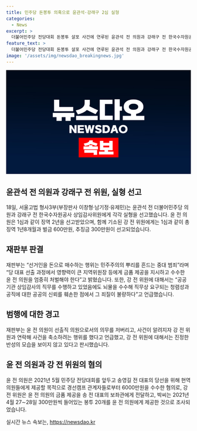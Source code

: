```yaml
---
title: 민주당 돈봉투 의혹으로 윤관석·강래구 2심 실형
categories:
  - News
excerpt: >
  더불어민주당 전당대회 돈봉투 살포 사건에 연루된 윤관석 전 의원과 강래구 전 한국수자원공사 상임감사위원이 항소심에서도 실형을 선고받으며 정당법 위반 혐의로 각각 징역 2년과 징역 1년8개월을 선고받았다. 재판부는 이를 민주주의를 흔드는 중대 범죄로 규정하고, 뇌물 수수에 대한 비난을 발표했다. 사건은 2021년 민주당 전당대회를 앞두고 발생했는데, 추가 기소 가능성도 열려있다.
feature_text: >
  더불어민주당 전당대회 돈봉투 살포 사건에 연루된 윤관석 전 의원과 강래구 전 한국수자원공사 상임감사위원이 항소심에서도 실형을 선고받으며 정당법 위반 혐의로 각각 징역 2년과 징역 1년8개월을 선고받았다. 재판부는 이를 민주주의를 흔드는 중대 범죄로 규정하고, 뇌물 수수에 대한 비난을 발표했다. 사건은 2021년 민주당 전당대회를 앞두고 발생했는데, 추가 기소 가능성도 열려있다.
image: '/assets/img/newsdao_breakingnews.jpg'
---
```


<p><img src="/assets/img/newsdao_breakingnews.jpg" alt="bookingtag 속보" /></p>

<h2 data-ke-size="size26">윤관석 전 의원과 강래구 전 위원, 실형 선고</h2>

<p data-ke-size="size16">18일, 서울고법 형사3부(부장판사 이창형·남기정·유제민)는 윤관석 전 더불어민주당 의원과 강래구 전 한국수자원공사 상임감사위원에게 각각 실형을 선고했습니다. 윤 전 의원은 1심과 같이 징역 2년을 선고받았으며, 함께 기소된 강 전 위원에게는 1심과 같이 총 징역 1년8개월과 벌금 600만원, 추징금 300만원이 선고되었습니다.</p>

<h2 data-ke-size="size26">재판부 판결</h2>

<p data-ke-size="size16">재판부는 “선거인을 돈으로 매수하는 행위는 민주주의의 뿌리를 흔드는 중대 범죄”라며 “당 대표 선출 과정에서 영향력이 큰 지역위원장 등에게 금품 제공을 지시하고 수수한 윤 전 의원을 엄중히 처벌해야 한다”고 밝혔습니다. 또한, 강 전 위원에 대해서는 “공공기관 상임감사의 직무를 수행하고 있었음에도 뇌물을 수수해 직무상 요구되는 청렴성과 공직에 대한 공공의 신뢰를 훼손한 점에서 그 죄질이 불량하다”고 언급했습니다.</p>

<h2 data-ke-size="size26">범행에 대한 경고</h2>

<p data-ke-size="size16">재판부는 윤 전 의원이 선출직 의원으로서의 의무를 저버리고, 사건이 알려지자 강 전 위원과 연락해 사건을 축소하려는 행위를 했다고 언급했고, 강 전 위원에 대해서는 진정한 반성의 모습을 보이지 않고 있다고 판시했습니다.</p>

<h2 data-ke-size="size26">윤 전 의원과 강 전 위원의 혐의</h2>

<p data-ke-size="size16">윤 전 의원은 2021년 5월 민주당 전당대회를 앞두고 송영길 전 대표의 당선을 위해 현역 의원들에게 제공할 목적으로 경선캠프 관계자들로부터 6000만원을 수수한 혐의로, 강 전 위원은 윤 전 의원의 금품 제공을 송 전 대표의 보좌관에게 전달하고, 박씨는 2021년 4월 27∼28일 300만원씩 들어있는 봉투 20개를 윤 전 의원에게 제공한 것으로 조사되었습니다.</p>
실시간 뉴스 속보는, <a href="https://newsdao.kr" rel="dofollow">https://newsdao.kr</a>


